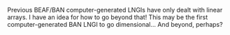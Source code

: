 Previous BEAF/BAN computer-generated LNGIs have only dealt with linear arrays. I have an idea for how to go beyond that! This may be the first computer-generated BAN LNGI to go dimensional... And beyond, perhaps?

